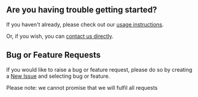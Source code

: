## Are you having trouble getting started?
If you haven't already, please check out our [usage instructions](../README.md).

Or, if you wish, you can [contact us directly](mailto:bugsnag+support@smartbear.com).

## Bug or Feature Requests
If you would like to raise a bug or feature request, please do so by creating a [New Issue](https://github.com/SmartBear/smartbear-mcp/issues/new/choose) and selecting bug or feature.

Please note: we cannot promise that we will fulfil all requests